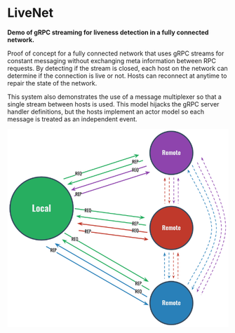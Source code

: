 # LiveNet

**Demo of gRPC streaming for liveness detection in a fully connected network.**

Proof of concept for a fully connected network that uses gRPC streams for constant messaging without exchanging meta information between RPC requests. By detecting if the stream is closed, each host on the network can determine if the connection is live or not. Hosts can reconnect at anytime to repair the state of the network.

This system also demonstrates the use of a message multiplexer so that a single stream between hosts is used. This model hijacks the gRPC server handler definitions, but the hosts implement an actor model so each message is treated as an independent event.

![LiveNet Architecture](fixtures/livenet.png)

